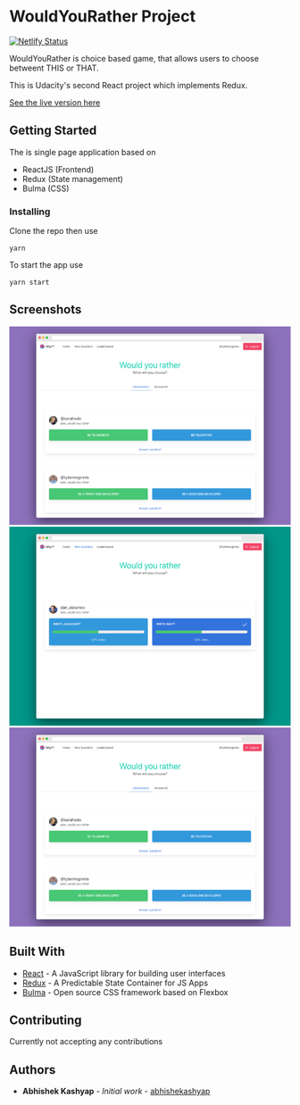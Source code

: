 # WouldYouRather Project

[![Netlify Status](https://api.netlify.com/api/v1/badges/edb94d50-1c0a-4854-9e13-7af134cb2341/deploy-status)](https://app.netlify.com/sites/gallant-volhard-496c02/deploys)

WouldYouRather is choice based game, that allows users to choose betweent THIS or THAT.

This is Udacity's second React project which implements Redux.

[See the live version here](https://wouldyourather-ak.netlify.app)

## Getting Started

The is single page application based on

- ReactJS (Frontend)
- Redux (State management)
- Bulma (CSS)

### Installing

Clone the repo then use

```
yarn
```

To start the app use

```
yarn start
```

## Screenshots

![Home](screenshots/low-res/home.png "Landing page")
![Answer](screenshots/low-res/answer.png "Answer page")
![Leaderboard](screenshots/low-res/home.png "Leaderboard page")

## Built With

- [React](https://reactjs.org/) - A JavaScript library for building user interfaces
- [Redux](https://redux.js.org/) - A Predictable State Container for JS Apps
- [Bulma](https://bulma.io/) - Open source CSS framework based on Flexbox

## Contributing

Currently not accepting any contributions

## Authors

- **Abhishek Kashyap** - _Initial work_ - [abhishekashyap](https://github.com/abhishekashyap)

